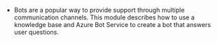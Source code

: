 * Bots are a popular way to provide support through multiple communication channels. This module describes how to use a knowledge base and Azure Bot Service to create a bot that answers user questions.
